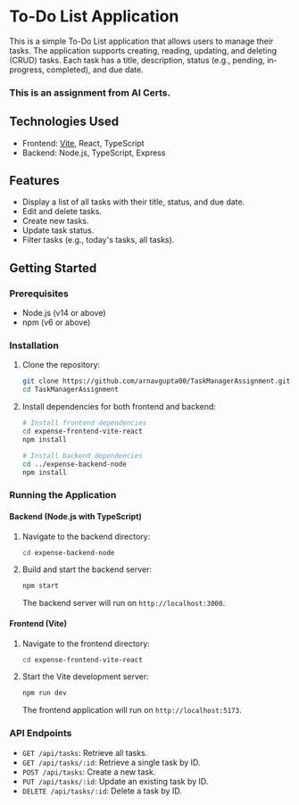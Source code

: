 # To-Do List Application

This is a simple To-Do List application that allows users to manage their tasks. The application supports creating, reading, updating, and deleting (CRUD) tasks. Each task has a title, description, status (e.g., pending, in-progress, completed), and due date.

### This is an assignment from AI Certs.


## Technologies Used

- Frontend: [Vite](https://vitejs.dev/), React, TypeScript
- Backend: Node.js, TypeScript, Express

## Features

- Display a list of all tasks with their title, status, and due date.
- Edit and delete tasks.
- Create new tasks.
- Update task status.
- Filter tasks (e.g., today's tasks, all tasks).

## Getting Started

### Prerequisites

- Node.js (v14 or above)
- npm (v6 or above)

### Installation

1. Clone the repository:

    ```sh
    git clone https://github.com/arnavgupta00/TaskManagerAssignment.git
    cd TaskManagerAssignment
    ```

2. Install dependencies for both frontend and backend:

    ```sh
    # Install frontend dependencies
    cd expense-frontend-vite-react
    npm install

    # Install backend dependencies
    cd ../expense-backend-node
    npm install
    ```

### Running the Application

#### Backend (Node.js with TypeScript)

1. Navigate to the backend directory:

    ```sh
    cd expense-backend-node
    ```

2. Build and start the backend server:

    ```sh
    npm start
    ```

    The backend server will run on `http://localhost:3000`.

#### Frontend (Vite)

1. Navigate to the frontend directory:

    ```sh
    cd expense-frontend-vite-react
    ```

2. Start the Vite development server:

    ```sh
    npm run dev
    ```

    The frontend application will run on `http://localhost:5173`.

### API Endpoints

- `GET /api/tasks`: Retrieve all tasks.
- `GET /api/tasks/:id`: Retrieve a single task by ID.
- `POST /api/tasks`: Create a new task.
- `PUT /api/tasks/:id`: Update an existing task by ID.
- `DELETE /api/tasks/:id`: Delete a task by ID.


